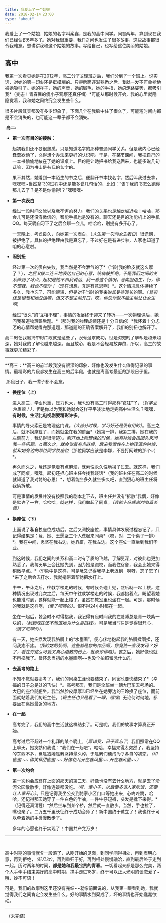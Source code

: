 ```yaml
---
title: 我爱上了一个姑娘
date: 2018-02-14 23:00
type: "about"
---
```




​	我爱上了一个姑娘，姑娘的名字叫栾鑫，是我的高中同学。同窗两年，算到现在我们已经认识6年多了。她对我很重要，我们之间也发生了很多故事，这些故事都很令我难忘。想讲讲我和这个姑娘的故事。写给自己，也写给这位美丽的姑娘。

## 高中

​	我第一次看见她是在2012年，高二分了文理班之后，我们分到了一个班上。说实话，对她的第一印象还是挺模糊的。只是后面逐渐熟悉之后，我就一发不可收拾地被她吸引了。她的样子，她的声音，她的眉毛，她的手指，她的走路姿势，都吸引我*（变态！青春期的傻小子观察还真仔细）*可能从那时候开始，我的心里就隐隐觉着，我和她之间终究会发生些什么。

​	很多片段其实都没有多少印象了，下面几个在我脑中住了很久了，可能短时间内都是不会消失的，也可能这一辈子都不会消失。

​	**高二:**

- **第一次有目的的接触：**

  ​起初我们还不是很熟悉，只是知道名字的那种普通同学关系。但是我内心已经蠢蠢欲动了，总得想个办法来更好的认识吧。于是，在某节课间，我把自己的一本书偷偷地放在了她的课桌上。目的是让她把书给我送回来，也能多说几句话嘛，因为书上是有我的名字的。

  ​果不其然，她看到一本陌生的书之后，便翻开书本找名字，然后叫我过去拿，嘿嘿嘿~当然拿书的过程中还是能多说几句话的，比如：“诶？我的书怎么跑你那儿去了？是不是你偷得!？”嘿嘿嘿~



- **第一次表白**

  ​经过一段时间交流以及我不懈的努力，我们的关系也是越走越近啦！哈哈，那会儿可是还没有微信的，智能手机也是没有的。聊天还是用的功能机上的手机QQ。每天晚自习下了之后会聊一会儿，哈哈哈，别提有多开心了。

  ​一天晚上，考虑良久，向她第一次表白，（*人生第一次向女生表白*）很遗憾，被拒绝了。具体的拒绝理由我是真忘了。不过好在是有进步啦，人家也知道了咱的心意啦。



- **闹别扭**

  ​经过第一次的表白失败，我当然是不会泄气的了*（当时我的脸皮就这么厚了？）*，之后又接二连三地表达自己的心意，统统被拒绝。于是我们之间的关系降到了冰点，起初是她不和我说话，我一看这个情况，恶向胆边生，行，你不理我，我也不理你！*（现在想想，真是有意思啊）*。这个情况具体持续了多久，我也忘了，可能很短，但是对于当时的我来说却是很漫长的啊。（*其实还是很想和她说话嘛，但又不想主动开口，哎，你说你就不能主动让让女生啊*）

  ​经过“很久”的“互相不理”，事情的发展终于迎来了转折——一次物理课后，她问我某道物理课后题。*（那时我的物理成绩还是十分自信的）*我怀着十分忐忑的心情帮她看完那道题，那道题的正确答案解开了，我们的别扭也解开了。

高二的在我脑海中的片段就是这些了，没有追求成功，但是对她的了解却是越来越深，她对我的了解也越来越深。而且放心，我是不会轻易放弃的，所以，高三的故事就更加精彩了。



---



​	**高三：**高三的前半段我没有很深的印象，好像也没发生什么值得记录的事情。最精彩的片段都发生在高三的后半段，也就是离高考最近的那段日子里。

​	那段日子，我一辈子都不会忘。

- **换座位（上）**

  ​进入高三，学业也重，压力也大，我也没有高二时得那样“疯狂”了，*（以学业为重嘛！）*，但是你以为我和她就会这样平平淡淡地走完高中生活么？嘿嘿，**有时候，生活比电视剧要精彩许多。**

  ​事情的导火索还是物理这门课。*（大部分时候，学习好还是很有用的）*。高三之后，就不换座位了，而她就坐在我的前面*（她第一排，我第二排，她在我的左侧前方，我记得很清楚）*。刚开始上物理课的时候，她有时候会扭回头来问我一些问题。久而久之，就会觉着有点麻烦，后来我索性在上物理课的时候，就和她旁边的那位同学换座位*（那位同学应该是李娜，不是打网球的那个~）*。

  ​再久而久之，我还是觉着有点麻烦，就索性永久性地换了过去。就这样，我们成了同桌，嘿嘿。起初还担心班主任会找我谈话*（我的班主任在高二的时候就知道了我对她的心思）*，想着能坐多久就坐多久吧，直到狠心的班主任将我俩拆散。

  ​可是事情的发展并没有按照我的剧本走下去，班主任并没有“拆散”我俩，好像是默许了一样，哈哈哈。就这样，我们做起了同桌。*（真的十分感谢刘晓燕老师）*

- **换座位（下）**

  ​上面说了**私自**换座位成功后。之后又调换座位，事情具体发展过程忘记了，只记得结果是：我、她、王愿坚三个人做起来同桌*（嗯，对，三个桌子一排）*。我在中间，愿坚在我右边，她靠窗，在我左边。这个座位一直坐到我们毕业。

  ​到这时候，我们之间的关系和高二时有了质的飞越，了解更深，对彼此也更加熟悉了。我每天早上会比她先到，因为她是跑校，而我住宿舍，我会比她来得稍微早点。*（印象中是这样，可是我又记得我早上老迟到，啊呀，忘了忘了）*来了之后会去打水，我就捎带着帮她把水打上。

  ​中午，午休之后，往教学楼走的时候，有时候会碰上她，然后就一起上楼。这种情况出现过几次之后，每天中午往教学楼走的时候，我都掐着点，盼望着她也能准时到，这样就能一起上楼了。虽然在教室里也坐在一起。可是，那时候的我就是这样啊，*（傻了吧唧的）*。恨不得24小时都在一起。

  ​坐在一起后，她会时不时得掐我，我记得有段时间我的左胳膊总是青一块紫一块的，*（我到现在还不知道她为什么要掐我）*。可是我当时只是觉得很开心，*（傻了吧唧的）*。

  ​有一天，她突然发现我胳膊上的“水墨画”，便心疼地抱起我的胳膊揉啊揉，还问我疼不疼。*（我的姑奶奶啊，这些都是您的作品啊，您竟然一直没发现？好了，看在你这么可爱又真心道歉的份上，就原谅你咯）*。这之后，她好像也就不再掐我了。很怀念当初的水墨画啊~~也没个拍照留念什么的。

- **去高考的路上**

  ​不知不觉就要高考了，我们的同桌生涯也要结束了，同窗也要快结束了*（幸福的日子总是过的飞快）*。高考那天，我们是全班坐一辆大巴车去考场的。大巴的座位随便坐。我当然脸皮厚厚和已经坐在她旁边的王玲换了座位，而前面就站着我们的班主任。（*班主任也只是看了一眼，嘿嘿*）无论何时何地，都要坐在离她最近的地方。

- **在一起**

  ​高考完了，我们的高中生活就这样结束了。可是呢，我们的故事才算真正开始。

  ​高考过后不超过一个礼拜的某个晚上，（*原谅我，日子真忘了*）我们照常在QQ上聊天，她突然和我说：“我们在一起吧”。哈哈，幸福来得太突然了。我坚持的东西不多，但是追她是我坚持最久的。于是我们便成为了各自的初恋。*（甜蜜蜜  ~~  你笑得甜蜜蜜  ~~  好像花儿开在春风里~~  开在春风里~~）*

- **第一次约会**

  ​第一次约会应该在上面的那天的第二天，好像也没有去什么地方，就是去了汾河公园散散步，好像连饭都没吃。*（哎，傻小子，以后要多请人家吃饭，还要让人家开心）*。只是记得我坐公交到她家小区门口等她出来，心咚咚跳，哈哈。还记得那天她穿了一件白色的半袖，一件牛仔短裤，头发是批下来得。*（记得还真清楚）*然后坐车到某个桥，然后就一直散步。当然，手也拉了，嘴也亲了。二万五千里长征终于成功会师了！新中国终于成立了！我也终于可以牵着她的手漫漫散步了。

  ​多年的心愿也终于实现了！中国共产党万岁！

---

​

​	高中时期的事情就告一段落了，从刚开始的见面，到同学间得相处，再到表明心意，再到拒绝，*（好几次）*，再到重归于好，再到相处慢慢融洽，直到最后终于走到一起。历时两年的时间，**都是她和我最宝贵的青春**。一切看起来都是那么完美，两个人手牵手结束美好的高中时期，携手走进18岁，终于可以正大光明的谈恋爱了~哦，妙不可语！

​	可是，我们的故事到这里还没有完结~~就像前面说的，从我第一眼看到她，我就觉得我们之间肯定会发生些什么。好的事情水到渠成了，坏的事情也开始蠢蠢欲动。

---

​																（未完结）

